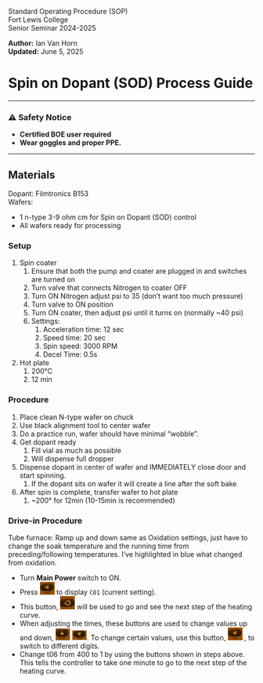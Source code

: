 Standard Operating Procedure (SOP)  
Fort Lewis College  
Senior Seminar 2024-2025

**Author:** Ian Van Horn  
**Updated:** June 5, 2025

# Spin on Dopant (SOD) Process Guide

---

### ⚠️ Safety Notice
- **Certified BOE user required**
- **Wear goggles and proper PPE.**

---
## Materials
Dopant: Filmtronics B153  
Wafers:  
- 1 n-type 3-9 ohm cm for Spin on Dopant (SOD) control
- All wafers ready for processing
  
### Setup
1. Spin coater
    1. Ensure that both the pump and coater are plugged in and switches are turned on
    2. Turn valve that connects Nitrogen to coater OFF
    3. Turn ON Nitrogen adjust psi to 35 (don’t want too much pressure)
    4. Turn valve to ON position
    5. Turn ON coater, then adjust psi until it turns on (normally ~40 psi)
    6. Settings: 
        1. Acceleration time: 12 sec
        2. Speed time: 20 sec
        3. Spin speed: 3000 RPM
        4. Decel Time: 0.5s
2. Hot plate
    1. 200°C
    2. 12 min
### Procedure
1. Place clean N-type wafer on chuck
2. Use black alignment tool to center wafer
3. Do a practice run, wafer should have minimal “wobble”.
4. Get dopant ready
    1. Fill vial as much as possible
    2. Will dispense full dropper
5. Dispense dopant in center of wafer and IMMEDIATELY close door and start spinning.
    1. If the dopant sits on wafer it will create a line after the soft bake
6. After spin is complete, transfer wafer to hot plate
    1. ~200° for 12min (10-15min is recommended)
### Drive-in Procedure
Tube furnace: Ramp up and down same as Oxidation settings, just have to change the soak 
temperature and the running time from preceding/following temperatures. I’ve highlighted 
in blue what changed from oxidation.

- Turn **Main Power** switch to ON.
- Press <img src="Images/4.png" width="30"/> to display `C01` (current setting).
- This button, <img src="Images/5.png" width="30"/> will be used to go and see the next step of the heating curve.
- When adjusting the times, these buttons are used to change values up and down,  <img src="Images/6.png" width="30"/>  <img src="Images/7.png" width="30"/>. To change certain values, use this button, <img src="Images/4.png" width="30"/> , to switch to different digits.
- Change t06 from 400 to 1 by using the buttons shown in steps above. This tells the controller to take one minute to go to the next step of the heating curve.

